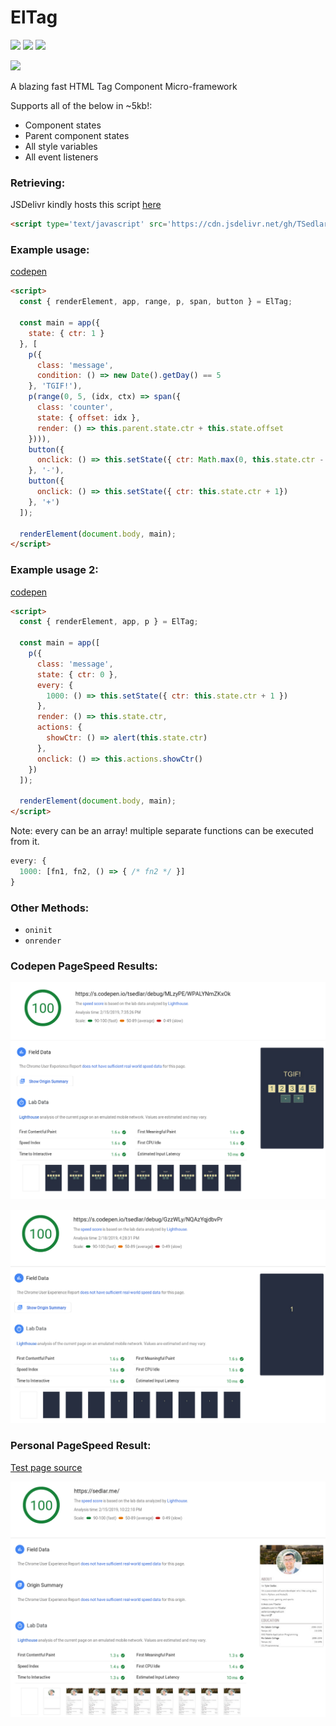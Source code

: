 # ElTag

[![](https://img.shields.io/github/license/mashape/apistatus.svg)](LICENSE)
[![](https://img.shields.io/badge/donate-patreon-orange.svg)](https://www.patreon.com/bePatron?c=954360)
[![](https://img.shields.io/badge/donate-paypal-blue.svg)](https://paypal.me/TSedlar)

[![](https://data.jsdelivr.com/v1/package/gh/TSedlar/eltag/badge)](https://www.jsdelivr.com/package/gh/TSedlar/eltag)

A blazing fast HTML Tag Component Micro-framework

Supports all of the below in ~5kb!:
- Component states
- Parent component states
- All style variables
- All event listeners

### Retrieving:

JSDelivr kindly hosts this script [here](https://www.jsdelivr.com/package/gh/TSedlar/eltag)

```html
<script type='text/javascript' src='https://cdn.jsdelivr.net/gh/TSedlar/eltag@1.0.5/eltag.min.js'>
```

### Example usage:

[codepen](https://codepen.io/tsedlar/pen/MLzyPE?editors=1000)

```html
<script>
  const { renderElement, app, range, p, span, button } = ElTag;

  const main = app({
    state: { ctr: 1 }
  }, [
    p({
      class: 'message',
      condition: () => new Date().getDay() == 5
    }, 'TGIF!'),
    p(range(0, 5, (idx, ctx) => span({ 
      class: 'counter',
      state: { offset: idx },
      render: () => this.parent.state.ctr + this.state.offset
    }))),
    button({
      onclick: () => this.setState({ ctr: Math.max(0, this.state.ctr - 1) })
    }, '-'),
    button({
      onclick: () => this.setState({ ctr: this.state.ctr + 1})
    }, '+')
  ]);

  renderElement(document.body, main);
</script>
```

### Example usage 2:

[codepen](https://codepen.io/tsedlar/pen/GzzWLy?editors=1000)

```html
<script>
  const { renderElement, app, p } = ElTag;

  const main = app([
    p({
      class: 'message',
      state: { ctr: 0 },
      every: {
        1000: () => this.setState({ ctr: this.state.ctr + 1 })
      },
      render: () => this.state.ctr,
      actions: {
        showCtr: () => alert(this.state.ctr)
      },
      onclick: () => this.actions.showCtr()
    })
  ]);

  renderElement(document.body, main);
</script>
```

Note: every can be an array! multiple separate functions can be executed from it.

```js
every: {
  1000: [fn1, fn2, () => { /* fn2 */ }]
}
```

### Other Methods:
- `oninit`
- `onrender`

### Codepen PageSpeed Results:

![](test/pagespeed-codepen.png)

![](test/pagespeed-codepen2.png)

### Personal PageSpeed Result:
[Test page source](https://github.com/TSedlar/tsedlar.github.io/blob/master/index.html)

![](test/pagespeed-sedlar.png)
